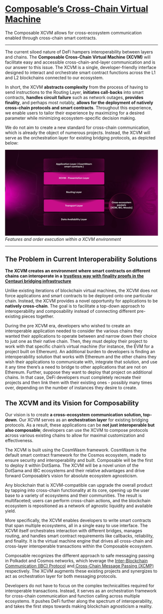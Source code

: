 # [Composable’s Cross-Chain Virtual Machine](https://dali.devnets.composablefinance.ninja/products/cross-chain-virtual-machine.html#cross-chain-virtual-machine)

The Composable XCVM allows for cross-ecosystem communication enabled through cross-chain smart contracts.


---

The current siloed nature of DeFi hampers interoperability between layers and chains. The **Composable Cross-Chain Virtual Machine (XCVM)** will facilitate easy and accessible cross-chain-and-layer communication and is our answer to this issue. The XCVM is a single, developer-friendly interface designed to interact and orchestrate smart contract functions across the L1 and L2 blockchains connected to our ecosystem. 

In short, the XCVM **abstracts complexity** from the process of having to send instructions to the Routing Layer, **initiates call-backs** into smart contracts, **handles circuit failure** such as network outages, **provides finality**, and perhaps most notably, **allows for the deployment of natively cross-chain protocols and smart contracts**. Throughout this experience, we enable users to tailor their experience by maximizing for a desired parameter while minimizing ecosystem-specific decision making.

We do not aim to create a new standard for cross-chain communication, which is already the object of numerous projects. Instead, the XCVM will serve as the orchestration layer for existing bridging protocols, as depicted below:

![features_order_execution_xcvm_environment](features-order-execution-xcvm-environment.jpg "Features and order execution within a XCVM environment")
*Features and order execution within a XCVM environment*

---

## The Problem in Current Interoperability Solutions

**The XCVM creates an environment where smart contracts on different chains can interoperate in a** [**trustless way with finality proofs in the Centauri bridging infrastructure**](https://medium.com/composable-finance/trustless-bridging-438a6e5c917a)

Unlike existing iterations of blockchain virtual machines, the XCVM does not force applications and smart contracts to be deployed onto one particular chain. Instead, the XCVM provides a novel opportunity for applications to be **natively cross-chain**. The goal is to facilitate a top-down approach to interoperability and composability instead of connecting different pre-existing pieces together.

During the pre XCVM era, developers who wished to create an interoperable application needed to consider the various chains they wanted their applications to operate between and narrow down their choice to just one as their native chain. Then, they must deploy their project to work with that specific chain’s virtual machine (for instance, the EVM for a project built on Ethereum). An additional burden to developers is finding an interoperability solution that works with Ethereum and the other chains they wish their applications to communicate with, integrate that solution, and use it any time there’s a need to bridge to other applications that are not on Ethereum. Further, suppose they want to deploy that project on additional chains. In that case, DeFi developers must completely recreate their projects and then link them with their existing ones - possibly many times over, depending on the number of instances they desire to create.


## The XCVM and its Vision for Composability

Our vision is to create **a cross-ecosystem communication solution, top-down**. Our XCVM serves as an **orchestration layer** for existing bridging protocols. As a result, these applications can be **not just interoperable but also composable**; developers can use the XCVM to compose protocols across various existing chains to allow for maximal customization and effectiveness.

The XCVM is built using the CosmWasm framework. CosmWasm is the default smart contract framework for the Cosmos ecosystem, made to ensure security and interoperability and built. Composable will be the first to deploy it within DotSama. The XCVM will be a novel union of the DotSama and IBC ecosystems and their relative advantages and drive forward Composable’s vision for absolute ecosystem agnosticism. 

Any blockchain that is XCVM-compatible can upgrade the overall product by tapping into cross-chain functionality at its core, opening up the user base to a variety of ecosystems and their communities. The result is multifaceted; users can perform cross-chain actions, and the blockchain ecosystem is repositioned as a network of agnostic liquidity and available yield.

More specifically, the XCVM enables developers to write smart contracts that span multiple ecosystems, all in a single easy to use interface. The XCVM itself orchestrates interaction with different bridges, manages routing, and handles smart contract requirements like callbacks, reliability, and finality. It is the virtual machine engine that drives all cross-chain and cross-layer interoperable transactions within the Composable ecosystem.

Composable recognizes the different approach to safe messaging passing in Polkadot and Cosmos networks, which leverage the [Inter-Blockchain Communication (IBC) Protocol](https://ibcprotocol.org/) and[ Cross-Chain Message Passing (XCMP)](https://wiki.polkadot.network/docs/learn-crosschain) respectively. The XCVM augments these existing projects and synergizes to act as orchestration layer for both messaging protocols. 

Developers do not have to focus on the complex technicalities  required for interoperable transactions. Instead, it serves as an orchestration framework for cross-chain communication and function calling across multiple ecosystems. It pushes DeFi further along the spectrum of interoperability, and takes the first steps towards making blockchain agnosticism a reality.
